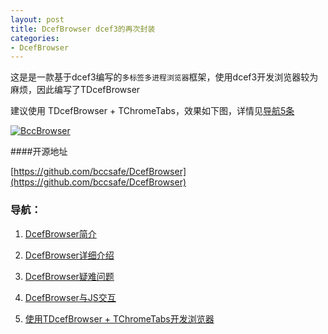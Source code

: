 ```yaml
---
layout: post
title: DcefBrowser dcef3的再次封装
categories:
- DcefBrowser
---
```


这是是一款基于dcef3编写的`多标签多进程浏览器`框架，使用dcef3开发浏览器较为麻烦，因此编写了TDcefBrowser

建议使用 TDcefBrowser + TChromeTabs，效果如下图，详情见[导航5条](#Navigation5)

[![BccBrowser](../../../../../public/Image/2014/09/BccBrowser.jpg)](../../../../../public/Image/2014/09/BccBrowser.jpg)


####开源地址 

[https://github.com/bccsafe/DcefBrowser](https://github.com/bccsafe/DcefBrowser)

### 导航：
	
1. [DcefBrowser简介](http://www.bccsafe.com/dcefbrowser/2015/04/09/DcefBrowser%20Introduce/)
	
2. [DcefBrowser详细介绍](http://www.bccsafe.com/dcefbrowser/2015/04/10/DcefBrowser%20more%20introduce/)
	
3. [DcefBrowser疑难问题](http://www.bccsafe.com/dcefbrowser/2015/04/11/DcefBrowser%20qst/)

4. [DcefBrowser与JS交互](http://www.bccsafe.com/dcefbrowser/2015/04/12/DcefBrowser%20JS/)
<span id = "Navigation5"></span>
5. [使用TDcefBrowser + TChromeTabs开发浏览器](http://www.bccsafe.com/dcefbrowser/2015/04/13/BccBrowser%20%20V2.0%20Chromium%20browser/)
